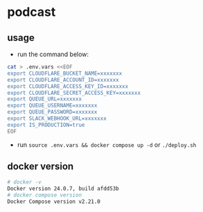# podcast

## usage

- run the command below:

```bash
cat > .env.vars <<EOF
export CLOUDFLARE_BUCKET_NAME=xxxxxxx
export CLOUDFLARE_ACCOUNT_ID=xxxxxxx
export CLOUDFLARE_ACCESS_KEY_ID=xxxxxxx
export CLOUDFLARE_SECRET_ACCESS_KEY=xxxxxxx
export QUEUE_URL=xxxxxxx
export QUEUE_USERNAME=xxxxxxx
export QUEUE_PASSWORD=xxxxxxx
export SLACK_WEBHOOK_URL=xxxxxxx
export IS_PRODUCTION=true
EOF
```

- run `source .env.vars && docker compose up -d` or `./deploy.sh`

## docker version

```bash
# docker -v
Docker version 24.0.7, build afdd53b
# docker compose version
Docker Compose version v2.21.0
```
